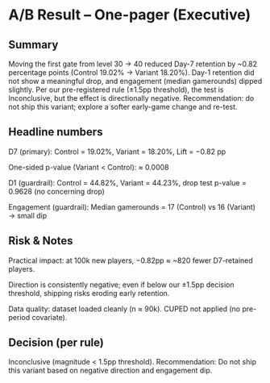 # A/B Result – One-pager (Executive)

## Summary
Moving the first gate from level 30 → 40 reduced Day-7 retention by ~0.82 percentage points (Control 19.02% → Variant 18.20%). Day-1 retention did not show a meaningful drop, and engagement (median gamerounds) dipped slightly. Per our pre-registered rule (±1.5pp threshold), the test is Inconclusive, but the effect is directionally negative. Recommendation: do not ship this variant; explore a softer early-game change and re-test.

## Headline numbers

D7 (primary): Control = 19.02%, Variant = 18.20%, Lift = −0.82 pp

One-sided p-value (Variant < Control): ≈ 0.0008

D1 (guardrail): Control = 44.82%, Variant = 44.23%, drop test p-value = 0.9628 (no concerning drop)

Engagement (guardrail): Median gamerounds = 17 (Control) vs 16 (Variant) → small dip

## Risk & Notes

Practical impact: at 100k new players, −0.82pp ≈ ~820 fewer D7-retained players.

Direction is consistently negative; even if below our ±1.5pp decision threshold, shipping risks eroding early retention.

Data quality: dataset loaded cleanly (n ≈ 90k). CUPED not applied (no pre-period covariate).

## Decision (per rule)
Inconclusive (magnitude < 1.5pp threshold).
Recommendation: Do not ship this variant based on negative direction and engagement dip.
